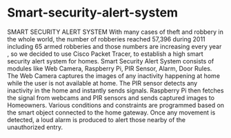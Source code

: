 # Smart-security-alert-system
SMART SECURITY ALERT SYSTEM With many cases of theft and robbery in the whole world, the number of robberies reached 57,396 during 2011 including 65 armed robberies and those numbers are increasing every year , so we decided to use Cisco Packet Tracer, to establish a high smart security alert system for homes. Smart Security Alert System consists of modules like Web Camera, Raspberry Pi, PIR Sensor, Alarm, Door Rules. The Web Camera captures the images of any inactivity happening at home while the user is not available at home. The PIR sensor detects any inactivity in the home and instantly sends signals. Raspberry Pi then fetches the signal from webcams and PIR sensors and sends captured images to Homeowners. Various conditions and constraints are programmed based on the smart object connected to the home gateway. Once any movement is detected, a loud alarm is produced to alert those nearby of the unauthorized entry.
